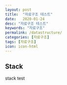 ```yaml
---
layout: post
title:  "자료구조 테스트"
date:   2020-01-24
desc: "자료구조 테스트"
keywords: "자료구조"
permalink: /datastructure/
categories: [자료구조]
tags: [자료구조]
icon: icon-html
---
```


## Stack

stack test